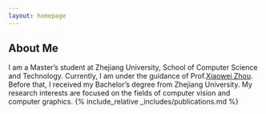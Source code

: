 ```yaml
---
layout: homepage
---
```


## About Me
I am a Master’s student at Zhejiang University, School of Computer Science and Technology. Currently, I am
under the guidance of Prof.[Xiaowei Zhou](http://xzhou.me/). Before that, I received
my Bachelor’s degree from Zhejiang University. My research interests are focused on the fields of computer vision and computer graphics.
{% include_relative _includes/publications.md %}
